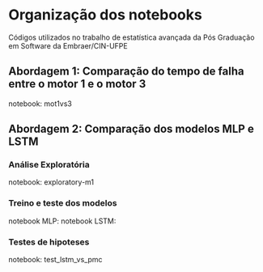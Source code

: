 # Organização dos notebooks
Códigos utilizados no trabalho de estatística avançada da Pós Graduação em Software da Embraer/CIN-UFPE


## Abordagem 1: Comparação do tempo de falha entre o motor 1 e o motor 3
notebook:  mot1vs3

## Abordagem 2: Comparação dos modelos MLP e LSTM

### Análise Exploratória
notebook: exploratory-m1

### Treino e teste dos modelos
notebook MLP: 
notebook LSTM: 

### Testes de hipoteses

notebook: test_lstm_vs_pmc
